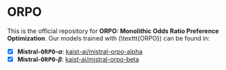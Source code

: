 # **ORPO**

This is the official repository for **ORPO: Monolithic Odds Ratio Preference Optimization**. Our models trained with \(\texttt{ORPO}\) can be found in:

- [X] **Mistral-<tt>ORPO</tt>-$\alpha$**: <a class="link" href="https://huggingface.co/kaist-ai/mistral-orpo-alpha">kaist-ai/mistral-orpo-alpha</a>
- [X] **Mistral-<tt>ORPO</tt>-$\beta$**: <a class="link" href="https://huggingface.co/kaist-ai/mistral-orpo-beta">kaist-ai/mistral-orpo-beta</a>